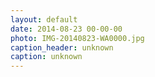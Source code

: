```yaml
---
layout: default
date: 2014-08-23 00-00-00
photo: IMG-20140823-WA0000.jpg
caption_header: unknown
caption: unknown
---
```

